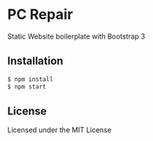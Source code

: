 # PC Repair

Static Website boilerplate with Bootstrap 3

## Installation

```bash
$ npm install  
$ npm start
```

## License

Licensed under the MIT License